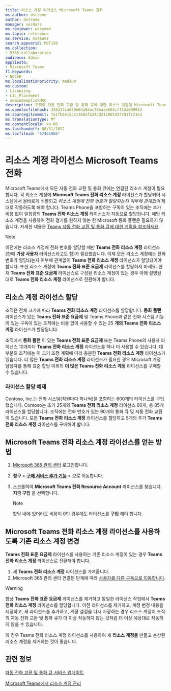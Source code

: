 ```yaml
---
title: 리소스 계정 라이선스 Microsoft Teams 전화
ms.author: dstrome
author: dstrome
manager: serdars
ms.reviewer: waseemh
ms.topic: reference
ms.service: msteams
search.appverid: MET150
ms.collection:
- M365-collaboration
audience: Admin
appliesto:
- Microsoft Teams
f1.keywords:
- NOCSH
ms.localizationpriority: medium
ms.custom:
- Licensing
- LIL_Placement
- admindeeplinkMAC
description: 조직의 자동 전화 교환 및 통화 큐에 대한 리소스 계정에 Microsoft Teams 전화 리소스 계정 라이선스를 할당하는 방법을 알아봅니다.
ms.openlocfilehash: 348317ca659e03a9dacf8eaae603cff52a009912
ms.sourcegitcommit: 7a1fb6e15c21368afa34cd212865437781f721e2
ms.translationtype: MT
ms.contentlocale: ko-KR
ms.lasthandoff: 08/31/2022
ms.locfileid: "67465986"
---
```

# <a name="microsoft-teams-phone-resource-account-licenses"></a>리소스 계정 라이선스 Microsoft Teams 전화

Microsoft Teams에서 모든 자동 전화 교환 및 통화 큐에는 연결된 리소스 계정이 필요합니다. 각 리소스 계정에 **Microsoft Teams 전화 리소스 계정** 라이선스가 할당되어 시스템에서 올바르게 식별되고 *리소스 계정에 전화 번호가 할당되는지 여부에 관계없이* 제대로 작동하도록 해야 합니다. Teams Phone을 포함하는 구독이 있는 조직에는 추가 비용 없이 일정량의 **Teams 전화 리소스 계정** 라이선스가 자동으로 할당됩니다.  해당 리소스 계정을 사용하여 전화 걸기를 원하지 않는 한 Microsoft 통화 플랜은 필요하지 않습니다. 자세한 내용은 [Teams 자동 전화 교환 및 통화 큐에 대한 계획을 참조하세요](../plan-auto-attendant-call-queue.md#prerequisites).

> [!NOTE]
> 이전에는 리소스 계정에 전화 번호를 할당할 때만 **Teams 전화 리소스 계정** 라이선스(한때 **가상 사용자** 라이선스라고도 함)가 필요했습니다. 이제 모든 리소스 계정에는 전화 번호가 할당되는지 여부에 관계없이 **Teams 전화 리소스 계정** 라이선스가 할당되어야 합니다. 또한 리소스 계정에 **Teams 전화 표준 요금제** 라이선스를 할당하지 마세요. 현재 **Teams 전화 표준 요금제** 라이선스로 구성된 리소스 계정이 있는 경우 아래 설명된 대로 **Teams 전화 리소스 계정** 라이선스로 전환해야 합니다.
 

## <a name="resource-account-license-allocation"></a>리소스 계정 라이선스 할당

조직은 전체 크기에 따라 **Teams 전화 리소스 계정** 라이선스를 할당합니다. **통화 플랜** 라이선스가 있는 **Teams 전화 표준 요금제** 및 Teams Phone과 같은 전화 시스템 기능이 있는 구독이 있는 조직에는 비용 없이 사용할 수 있는 25 **개의 Teams 전화 리소스 계정** 라이선스가 할당됩니다. 

조직에서 **통화 플랜** 이 있는 **Teams 전화 표준 요금제** 또는 Teams Phone의 사용자 라이선스 10개마다 **Teams 전화 리소스 계정** 라이선스를 하나 더 사용할 수 있습니다.  대부분의 조직에는 이 크기 조정 계획에 따라 충분한 **Teams 전화 리소스 계정** 라이선스가 있습니다. 더 많은 **Teams 전화 리소스 계정** 라이선스가 필요한 경우 Microsoft 계정 담당자를 통해 표준 할당 이외의 **더 많은 Teams 전화 리소스 계정** 라이선스를 구매할 수 있습니다.

### <a name="license-allocation-example"></a>라이선스 할당 예제

Contoso, Inc.는 전화 시스템(직원마다 하나씩)을 포함하는 600개의 라이선스를 구입했습니다. Contoso는 초기 25개와 **Teams 전화 리소스 계정** 라이선스 60개, 총 85개 라이선스를 할당합니다. 조직에는 전화 번호가 있는 90개의 통화 큐 및 자동 전화 교환이 있습니다. 모든 **Teams 전화 리소스 계정** 라이선스를 할당하고 5개의 추가 **Teams 전화 리소스 계정** 라이선스를 구매해야 합니다. 

## <a name="how-to-obtain-microsoft-teams-phone-resource-account-licenses"></a>Microsoft Teams 전화 리소스 계정 라이선스를 얻는 방법

1. [Microsoft 365 관리 센터](https://go.microsoft.com/fwlink/p/?linkid=2024339) 로그인합니다.
2. **청구** > [**구매 서비스 추가 기능**](https://go.microsoft.com/fwlink/p/?linkid=868433) > **으로** 이동합니다.
3. 스크롤하여 **Microsoft Teams 전화 Resource Account** 라이선스를 찾습니다. **지금 구입** 을 선택합니다.

   > [!NOTE]
   > 할당 내에 있더라도 비용이 0인 경우에도 라이선스를 **구입** 해야 합니다.

## <a name="change-an-existing-resource-account-to-use-a-microsoft-teams-phone-resource-account-license"></a>Microsoft Teams 전화 리소스 계정 라이선스를 사용하도록 기존 리소스 계정 변경

**Teams 전화 표준 요금제** 라이선스를 사용하는 기존 리소스 계정이 있는 경우 **Teams 전화 리소스 계정** 라이선스로 전환해야 합니다.

1. 새 **Teams 전화 리소스 계정** 라이선스를 가져옵니다.
2. Microsoft 365 관리 센터 연결된 단계에 따라 [사용자를 다른 구독으로 이동합니다](/microsoft-365/admin/manage/assign-licenses-to-users#move-users-to-a-different-subscription).

> [!WARNING]
> 항상 **Teams 전화 표준 요금제** 라이선스를 제거하고 동일한 라이선스 작업에서 **Teams 전화 리소스 계정** 라이선스를 할당합니다. 이전 라이선스를 제거하고, 계정 변경 내용을 저장하고, 새 라이선스를 추가하고, 계정 설정을 다시 저장하는 경우 리소스 계정이 조직의 자동 전화 교환 및 통화 큐가 더 이상 작동하지 않는 것처럼 더 이상 예상대로 작동하지 않을 수 있습니다.
>
> 이 경우 Teams 전화 리소스 계정 라이선스를 사용하여 새 **리소스 계정을** 만들고 손상된 리소스 계정을 제거하는 것이 좋습니다.

## <a name="related-information"></a>관련 정보

[자동 전화 교환 및 통화 큐 서비스 업데이트](https://techcommunity.microsoft.com/t5/Microsoft-Teams-Blog/Auto-Attendant-and-Call-Queues-Service-Update/ba-p/564521)

[Microsoft Teams에서 리소스 계정 관리](../manage-resource-accounts.md)
